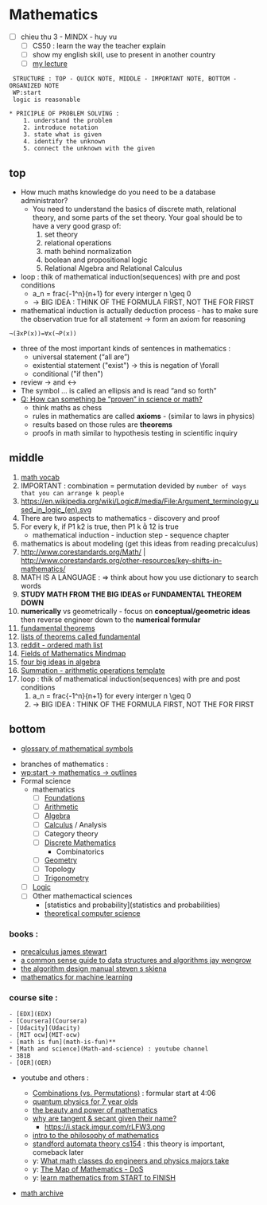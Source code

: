 # Mathematics
- [ ] chieu thu 3 - MINDX - huy vu
    - [ ] CS50 : learn the way the teacher explain
    - [ ] show my english skill, use to present in another country
    - [ ] [my lecture](my-lecture)

```Rome wasn't built in a day
 STRUCTURE : TOP - QUICK NOTE, MIDDLE - IMPORTANT NOTE, BOTTOM - ORGANIZED NOTE
 WP:start
 logic is reasonable
```

```from precalculus - james stewart - prologue P3
* PRICIPLE OF PROBLEM SOLVING :
    1. understand the problem
    2. introduce notation
    3. state what is given
    4. identify the unknown
    5. connect the unknown with the given
```

## top

-   How much maths knowledge do you need to be a database administrator?
    -   You need to understand the basics of discrete math, relational theory, and some parts of the set theory. Your goal should be to have a very good grasp of:
        1. set theory
        2. relational operations
        3. math behind normalization
        4. boolean and propositional logic
        5. Relational Algebra and Relational Calculus
-   loop : thik of mathematical induction(sequences) with pre and post conditions
    -   a_n = frac{-1^n}{n+1} for every interger n \geq 0
    -   -> BIG IDEA : THINK OF THE FORMULA FIRST, NOT THE FOR FIRST
-   mathematical induction is actually deduction process - has to make sure the observation true for all statement -> form an axiom for reasoning

```
¬(∃xP(x))=∀x(¬P(x))
```

-   three of the most important kinds of sentences in mathematics :
    -   universal statement (“all are”)
    -   existential statement ("exist") -> this is negation of \forall
    -   conditional ("if then")
-   review -> and <->
-   The symbol ... is called an ellipsis and is read “and so forth”
-   [Q: How can something be “proven” in science or math?](https://www.askamathematician.com/2017/08/q-how-can-something-be-proven-in-science-or-math/)
    -   think maths as chess
    -   rules in mathematics are called **axioms** - (similar to laws in physics)
    -   results based on those rules are **theorems**
    -   proofs in math similar to hypothesis testing in scientific inquiry

## middle

1.  [math vocab](math-vocab)
2.  IMPORTANT : combination = permutation devided by `number of ways that you can arrange k people`
3.  https://en.wikipedia.org/wiki/Logic#/media/File:Argument_terminology_used_in_logic_(en).svg
4.  There are two aspects to mathematics - discovery and proof
5.  For every k, if P1 k2 is true, then P1 k  12 is true
    -   mathematical induction - induction step - sequence chapter
6.  mathematics is about modeling (get this ideas from reading precalculus)
7.  http://www.corestandards.org/Math/ | http://www.corestandards.org/other-resources/key-shifts-in-mathematics/
8.  MATH IS A LANGUAGE : => think about how you use dictionary to search words
9.  **STUDY MATH FROM THE BIG IDEAS or FUNDAMENTAL THEOREM DOWN**
10.  **numerically** vs geometrically
    -   focus on **conceptual/geometric ideas** then reverse engineer down to the **numerical formular**
11. [fundamental theorems](https://blogs.sas.com/content/iml/2014/02/12/fundamental-theorems-of-mathematics-and-statistics.html)
12. [lists of theorems called fundamental](https://en.wikipedia.org/wiki/List_of_theorems_called_fundamental)
13. [reddit - ordered math list](https://www.reddit.com/r/learnmath/comments/5nk3ze/could_somebody_please_give_me_an_ordered_list_of/dcc8d1m/)
14. [Fields of Mathematics Mindmap](http://www.gogeometry.com/education/mathematics_fields_mind_map.html)
15. [four big ideas in algebra](four-big-ideas-in-algebra)
16. [Summation - arithmetic operations template](https://en.wikipedia.org/wiki/Summation)
17. loop : thik of mathematical induction(sequences) with pre and post conditions
    1. a_n = frac{-1^n}{n+1} for every interger n \geq 0
    2. -> BIG IDEA : THINK OF THE FORMULA FIRST, NOT THE FOR FIRST

## bottom

*   [glossary of mathematical symbols](https://en.wikipedia.org/wiki/Glossary_of_mathematical_symbols)
-   branches of mathematics :
-   [wp:start -> mathematics -> outlines](https://en.wikipedia.org/wiki/Wikipedia:Contents/Mathematics_and_logic)
-   Formal science
    -   mathematics
        -   [ ] [Foundations](Foundations)
        -   [ ] [Arithmetic](Arithmetic)
        -   [ ] [Algebra](Algebra)
        -   [ ] [Calculus](Calculus) / Analysis
        -   [ ] Category theory
        -   [ ] [Discrete Mathematics](Discrete-Mathematics)
            -   Combinatorics
        -   [ ] [Geometry](Geometry)
        -   [ ] Topology
        -   [ ] [Trigonometry](Trigonometry)
    -   [ ] [Logic](Logic)
    -   [ ] Other mathemactical sciences
        -   [statistics and probability](statistics and probabilities)
        -   [theoretical computer science](theoretical-computer-science)

### books :

-   [precalculus james stewart](precalculus-james-stewart)
-   [a common sense guide to data structures and algorithms jay wengrow](a-common-sense-guide-to-data-structures-and-algorithms-jay-wengrow)
-   [the algorithm design manual steven s skiena](the-algorithm-design-manual-steven-s-skiena)
-   [mathematics for machine learning](mathematics-for-machine-learning)

### course site :

    - [EDX](EDX)
    - [Coursera](Coursera)
    - [Udacity](Udacity)
    - [MIT ocw](MIT-ocw)
    - [math is fun](math-is-fun)**
    * [Math and science](Math-and-science) : youtube channel
    - 3B1B
    - [OER](OER)

-   youtube and others :

    -   [Combinations (vs. Permutations)](https://youtu.be/s2W6Bce_T30?t=246) : formular start at 4:06
    -   [quantum physics for 7 year olds](https://www.youtube.com/watch?v=ARWBdfWpDyc)
    -   [the beauty and power of mathematics](https://www.youtube.com/watch?v=VIbjHIGMjQM)
    -   [why are tangent & secant given their name?](https://www.youtube.com/watch?v=bXwvt1eKyAM)
        -   https://i.stack.imgur.com/rLFW3.png
    -   [intro to the philosophy of mathematics](intro-to-the-philosophy-of-mathematics)
    -   [standford automata theory cs154](standford-automata-theory-cs154) : this theory is important, comeback later
    -   y: [What math classes do engineers and physics majors take](What-math-classes-do-engineers-and-physics-majors-take)
    -   y: [The Map of Mathematics - DoS](https://www.youtube.com/watch?v=OmJ-4B-mS-Y)
    -   y: [learn mathematics from START to FINISH](learn-mathematics-from-START-to-FINISH)

-   [math archive](math-archive)
